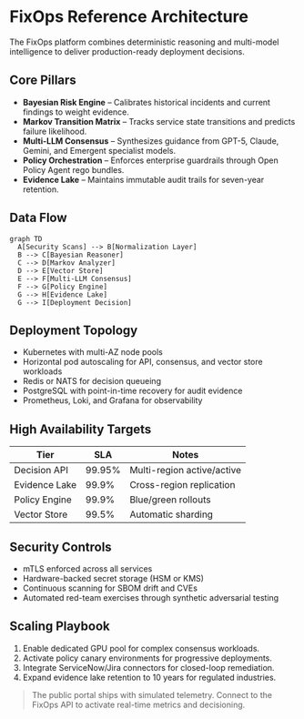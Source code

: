 # FixOps Reference Architecture

The FixOps platform combines deterministic reasoning and multi-model intelligence to deliver production-ready deployment decisions.

## Core Pillars

- **Bayesian Risk Engine** – Calibrates historical incidents and current findings to weight evidence.
- **Markov Transition Matrix** – Tracks service state transitions and predicts failure likelihood.
- **Multi-LLM Consensus** – Synthesizes guidance from GPT-5, Claude, Gemini, and Emergent specialist models.
- **Policy Orchestration** – Enforces enterprise guardrails through Open Policy Agent rego bundles.
- **Evidence Lake** – Maintains immutable audit trails for seven-year retention.

## Data Flow

```mermaid
graph TD
  A[Security Scans] --> B[Normalization Layer]
  B --> C[Bayesian Reasoner]
  C --> D[Markov Analyzer]
  D --> E[Vector Store]
  E --> F[Multi-LLM Consensus]
  F --> G[Policy Engine]
  G --> H[Evidence Lake]
  G --> I[Deployment Decision]
```

## Deployment Topology

- Kubernetes with multi-AZ node pools
- Horizontal pod autoscaling for API, consensus, and vector store workloads
- Redis or NATS for decision queueing
- PostgreSQL with point-in-time recovery for audit evidence
- Prometheus, Loki, and Grafana for observability

## High Availability Targets

| Tier | SLA | Notes |
|------|-----|-------|
| Decision API | 99.95% | Multi-region active/active |
| Evidence Lake | 99.9% | Cross-region replication |
| Policy Engine | 99.9% | Blue/green rollouts |
| Vector Store | 99.5% | Automatic sharding |

## Security Controls

- mTLS enforced across all services
- Hardware-backed secret storage (HSM or KMS)
- Continuous scanning for SBOM drift and CVEs
- Automated red-team exercises through synthetic adversarial testing

## Scaling Playbook

1. Enable dedicated GPU pool for complex consensus workloads.
2. Activate policy canary environments for progressive deployments.
3. Integrate ServiceNow/Jira connectors for closed-loop remediation.
4. Expand evidence lake retention to 10 years for regulated industries.

> The public portal ships with simulated telemetry. Connect to the FixOps API to activate real-time metrics and decisioning.
